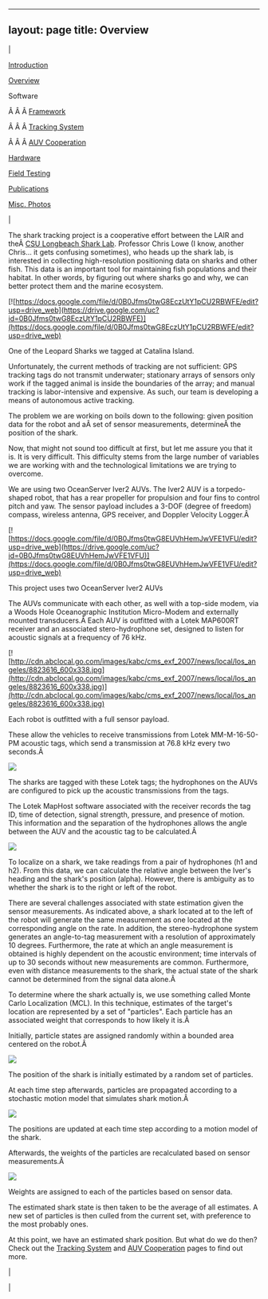 

---
layout: page
title: Overview
---

  

| 

  

[Introduction](https://sites.google.com/site/tayloredwardpeterson/research)

  

[Overview](https://sites.google.com/site/tayloredwardpeterson/research/overview)

  

 Software 

 Â Â Â [Framework](https://sites.google.com/site/tayloredwardpeterson/research/software)  

 Â Â Â [Tracking System](https://sites.google.com/site/tayloredwardpeterson/research/tracking-system)  

Â Â Â [AUV Cooperation](https://sites.google.com/site/tayloredwardpeterson/research/auv-cooperation)  

  

[Hardware](https://sites.google.com/site/tayloredwardpeterson/research/hardware)

  

[Field Testing](https://sites.google.com/site/tayloredwardpeterson/research/field-testing)

  

[Publications](https://sites.google.com/site/tayloredwardpeterson/research/publications)

  

[Misc. Photos](https://sites.google.com/site/tayloredwardpeterson/research/misc)

  

 | 

The shark tracking project is a cooperative effort between the LAIR and theÂ [CSU Longbeach Shark Lab](http://www.csulb.edu/labs/sharklab/). Professor Chris Lowe (I know, another Chris... it gets confusing sometimes), who heads up the shark lab, is interested in collecting high-resolution positioning data on sharks and other fish. This data is an important tool for maintaining fish populations and their habitat. In other words, by figuring out where sharks go and why, we can better protect them and the marine ecosystem.

  

[![https://docs.google.com/file/d/0B0Jfms0twG8EczUtY1pCU2RBWFE/edit?usp=drive_web](https://drive.google.com/uc?id=0B0Jfms0twG8EczUtY1pCU2RBWFE)](https://docs.google.com/file/d/0B0Jfms0twG8EczUtY1pCU2RBWFE/edit?usp=drive_web)

One of the Leopard Sharks we tagged at Catalina Island.

  

Unfortunately, the current methods of tracking are not sufficient: GPS tracking tags do not transmit underwater; stationary arrays of sensors only work if the tagged animal is inside the boundaries of the array; and manual tracking is labor-intensive and expensive. As such, our team is developing a means of autonomous active tracking.

  

The problem we are working on boils down to the following: given position data for the robot and aÂ set of sensor measurements, determineÂ the position of the shark.

  

 Now, that might not sound too difficult at first, but let me assure you that it is. It is very difficult. This difficulty stems from the large number of variables we are working with and the technological limitations we are trying to overcome. 

  

 We are using two OceanServer Iver2 AUVs. The Iver2 AUV is a torpedo-shaped robot, that has a rear propeller for propulsion and four fins to control pitch and yaw. The sensor payload includes a 3-DOF (degree of freedom) compass, wireless antenna, GPS receiver, and Doppler Velocity Logger.Â 

  

[![https://docs.google.com/file/d/0B0Jfms0twG8EUVhHemJwVFE1VFU/edit?usp=drive_web](https://drive.google.com/uc?id=0B0Jfms0twG8EUVhHemJwVFE1VFU)](https://docs.google.com/file/d/0B0Jfms0twG8EUVhHemJwVFE1VFU/edit?usp=drive_web)

 This project uses two OceanServer Iver2 AUVs 

  

The AUVs communicate with each other, as well with a top-side modem, via a Woods Hole Oceanographic Institution Micro-Modem and externally mounted transducers.Â Each AUV is outfitted with a Lotek MAP600RT receiver and an associated stero-hydrophone set, designed to listen for acoustic signals at a frequency of 76 kHz.

  

[![http://cdn.abclocal.go.com/images/kabc/cms_exf_2007/news/local/los_angeles/8823616_600x338.jpg](http://cdn.abclocal.go.com/images/kabc/cms_exf_2007/news/local/los_angeles/8823616_600x338.jpg)](http://cdn.abclocal.go.com/images/kabc/cms_exf_2007/news/local/los_angeles/8823616_600x338.jpg)

Each robot is outfitted with a full sensor payload.

  

 These allow the vehicles to receive transmissions from Lotek MM-M-16-50-PM acoustic tags, which send a transmission at 76.8 kHz every two seconds.Â 

  

[![](https://drive.google.com/uc?id=0B0Jfms0twG8EMHl3cXVnRDh5cU0)](https://docs.google.com/file/d/0B0Jfms0twG8EMHl3cXVnRDh5cU0/edit?usp=drive_web)

 The sharks are tagged with these Lotek tags; the hydrophones on the AUVs are configured to pick up the acoustic transmissions from the tags. 

  

 The Lotek MapHost software associated with the receiver records the tag ID, time of detection, signal strength, pressure, and presence of motion. This information and the separation of the hydrophones allows the angle between the AUV and the acoustic tag to be calculated.Â 

  

[![](https://drive.google.com/uc?id=0B0Jfms0twG8EWEFucF96V1Y1OHM)](https://docs.google.com/file/d/0B0Jfms0twG8EWEFucF96V1Y1OHM/edit?usp=drive_web)

 To localize on a shark, we take readings from a pair of hydrophones (h1 and h2). From this data, we can calculate the relative angle between the Iver's heading and the shark's position (alpha). However, there is ambiguity as to whether the shark is to the right or left of the robot. 
  

There are several challenges associated with state estimation given the sensor measurements. As indicated above, a shark located at to the left of the robot will generate the same measurement as one located at the corresponding angle on the rate. In addition, the stereo-hydrophone system generates an angle-to-tag measurement with a resolution of approximately 10 degrees. Furthermore, the rate at which an angle measurement is obtained is highly dependent on the acoustic environment; time intervals of up to 30 seconds without new measurements are common. Furthermore, even with distance measurements to the shark, the actual state of the shark cannot be determined from the signal data alone.Â 

  

To determine where the shark actually is, we use something called Monte Carlo Localization (MCL). In this technique, estimates of the target's location are represented by a set of "particles". Each particle has an associated weight that corresponds to how likely it is.Â 

  

Initially, particle states are assigned randomly within a bounded area centered on the robot.Â 

[![](https://drive.google.com/uc?id=0B0Jfms0twG8Ecl9IN0FKOUd6QTA)](https://docs.google.com/file/d/0B0Jfms0twG8Ecl9IN0FKOUd6QTA/edit?usp=drive_web)

The position of the shark is initially estimated by a random set of particles.

  

At each time step afterwards, particles are propagated according to a stochastic motion model that simulates shark motion.Â 

[![](https://drive.google.com/uc?id=0B0Jfms0twG8ENVhmWk9OMFZLazA)](https://docs.google.com/file/d/0B0Jfms0twG8ENVhmWk9OMFZLazA/edit?usp=drive_web)

The positions are updated at each time step according to a motion model of the shark.
  

  

Afterwards, the weights of the particles are recalculated based on sensor measurements.Â 

[![](https://drive.google.com/uc?id=0B0Jfms0twG8ESmlMWXktRE1VMzQ)](https://docs.google.com/file/d/0B0Jfms0twG8ESmlMWXktRE1VMzQ/edit?usp=drive_web)

Weights are assigned to each of the particles based on sensor data.

  

The estimated shark state is then taken to be the average of all estimates. A new set of particles is then culled from the current set, with preference to the most probably ones.

  

 At this point, we have an estimated shark position. But what do we do then? Check out the [Tracking System](https://sites.google.com/site/tayloredwardpeterson/research/tracking-system) and [AUV Cooperation](https://sites.google.com/site/tayloredwardpeterson/research/auv-cooperation) pages to find out more. 

  

 | 
  

 |

  

